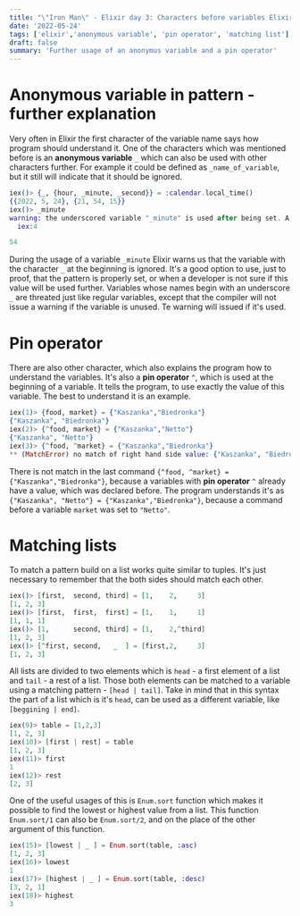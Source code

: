 ```yaml
---
title: "\"Iron Man\" - Elixir day 3: Characters before variables Elixir"
date: '2022-05-24'
tags: ['elixir','anonymous variable', 'pin operator', 'matching list']
draft: false
summary: 'Further usage of an anonymus variable and a pin operator'
---
```

# Anonymous variable in pattern - further explanation
Very often in Elixir the first character of the variable name says how program should understand it. One of the characters which was mentioned before is an **anonymous variable** `_` which can also be used with other characters further. For example it could be defined as `_name_of_variable`, but it still will indicate that it should be ignored.
```elixir
iex()> {_, {hour, _minute, _second}} = :calendar.local_time()
{{2022, 5, 24}, {21, 54, 15}}
iex()> _minute
warning: the underscored variable "_minute" is used after being set. A leading underscore indicates that the value of the variable should be ignored. If this is intended please rename the variable to remove the underscore
  iex:4

54
```
During the usage of a variable `_minute` Elixir warns us that the variable with the character `_` at the beginning is ignored. It's a good option to use, just to proof, that the pattern is properly set, or when a developer is not sure if this value will be used further. Variables whose names begin with an underscore `_` are threated just like regular variables, except that the compiler will not issue a warning if the variable is unused. Te warning will issued if it's used.
# Pin operator
There are also other character, which also explains the program how to understand the variables. It's also a **pin operator** `^`, which is used at the beginning of a variable. It tells the program, to use exactly the value of this variable. The best to understand it is an example.
```elixir
iex(1)> {food, market} = {"Kaszanka","Biedronka"}
{"Kaszanka", "Biedronka"}
iex(2)> {^food, market} = {"Kaszanka","Netto"}    
{"Kaszanka", "Netto"}
iex(3)> {^food, ^market} = {"Kaszanka","Biedronka"}
** (MatchError) no match of right hand side value: {"Kaszanka", "Biedronka"}
```
There is not match in the last command `{^food, ^market} = {"Kaszanka","Biedronka"}`, because a variables with **pin operator** `^` already have a value, which was declared before. The program understands it's as `{"Kaszanka", "Netto"} = {"Kaszanka","Biedronka"}`, because a command before a variable `market` was set to `"Netto"`.
# Matching lists
To match a pattern build on a list works quite similar to tuples. It's just necessary to remember that the both sides should match each other.
```elixir
iex()> [first,  second, third] = [1,    2,     3]
[1, 2, 3]
iex()> [first,  first,  first] = [1,    1,     1] 
[1, 1, 1]
iex()> [1,      second, third] = [1,    2,^third]    
[1, 2, 3]
iex()> [^first, second,   _  ] = [first,2,     3]
[1, 2, 3]
```
All lists are divided to two elements which is `head` - a first element of a list and `tail` - a rest of a list. Those both elements can be matched to a variable using a matching pattern - `[head | tail]`. Take in mind that in this syntax the part of a list which is it's `head`, can be used as a different variable, like `[beggining | end]`.
```elixir
iex(9)> table = [1,2,3]
[1, 2, 3]
iex(10)> [first | rest] = table
[1, 2, 3]
iex(11)> first
1
iex(12)> rest
[2, 3]
```
One of the useful usages of this is `Enum.sort` function which makes it possible to find the lowest or highest value from a list. This function `Enum.sort/1` can also be `Enum.sort/2`, and on the place of the other argument of this function.
```elixir
iex(15)> [lowest | _ ] = Enum.sort(table, :asc)
[1, 2, 3]
iex(16)> lowest                              
1
iex(17)> [highest | _ ] = Enum.sort(table, :desc)
[3, 2, 1]
iex(18)> highest
3
```